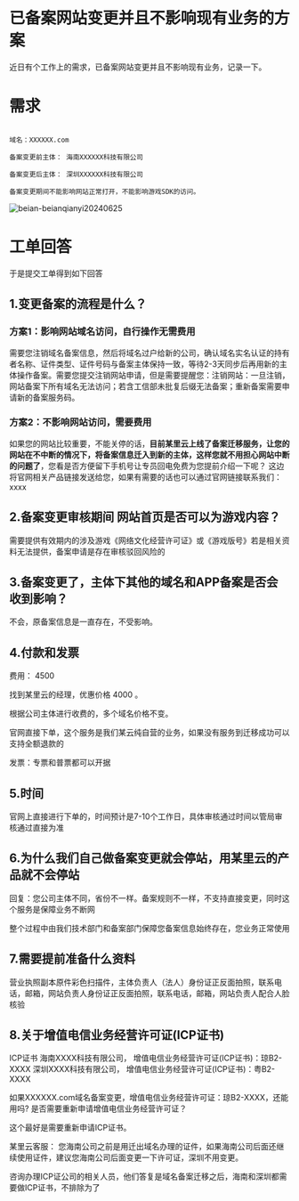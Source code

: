 # 已备案网站变更并且不影响现有业务的方案



近日有个工作上的需求，已备案网站变更并且不影响现有业务，记录一下。

# 需求

```

域名：XXXXXX.com

备案变更前主体： 海南XXXXXX科技有限公司  

备案变更后主体： 深圳XXXXXX科技有限公司

备案变更期间不能影响网站正常打开，不能影响游戏SDK的访问。
```

![beian-beianqianyi20240625](https://imgoss.xgss.net/picgo/beian-beianqianyi20240625.jpg?aliyun)

# 工单回答

于是提交工单得到如下回答

## 1.变更备案的流程是什么？

### 方案1：影响网站域名访问，自行操作无需费用

需要您注销域名备案信息，然后将域名过户给新的公司，确认域名实名认证的持有者名称、证件类型、证件号码与备案主体保持一致，等待2-3天同步后再用新的主体操作备案。需要您提交注销网站申请，但是需要提醒您：注销网站：一旦注销，网站备案下所有域名无法访问；若含工信部未批复后缀无法备案；重新备案需要申请新的备案服务码。



### 方案2：不影响网站访问，需要费用

如果您的网站比较重要，不能关停的话，**目前某里云上线了备案迁移服务，让您的网站在不中断的情况下，将备案信息迁入到新的主体，这样您就不用担心网站中断的问题了**，您看是否方便留下手机号让专员回电免费为您提前介绍一下呢？
这边将官网相关产品链接发送给您，如果有需要的话也可以通过官网链接联系我们：xxxx



## 2.备案变更审核期间 网站首页是否可以为游戏内容？

需要提供有效期内的涉及游戏《网络文化经营许可证》或《游戏版号》若是相关资料无法提供，备案申请是存在审核驳回风险的



## 3.备案变更了，主体下其他的域名和APP备案是否会收到影响？

不会，原备案信息是一直存在，不受影响。



## 4.付款和发票

费用： 4500 

找到某里云的经理，优惠价格 4000 。

根据公司主体进行收费的，多个域名价格不变。

官网直接下单，这个服务是我们某云纯自营的业务，如果没有服务到迁移成功可以支持全额退款的

发票：专票和普票都可以开据



## 5.时间

官网上直接进行下单的，时间预计是7-10个工作日，具体审核通过时间以管局审核通过直接为准



## 6.为什么我们自己做备案变更就会停站，用某里云的产品就不会停站

回复：您公司主体不同，省份不一样。备案规则不一样，不支持直接变更，同时这个服务是保障业务不断网

整个过程中由我们技术部门和备案部门保障您备案信息始终存在，您业务正常使用



## 7.需要提前准备什么资料

营业执照副本原件彩色扫描件，主体负责人（法人）身份证正反面拍照，联系电话，邮箱，网站负责人身份证正反面拍照，联系电话，邮箱，网站负责人配合人脸核验



## 8.关于增值电信业务经营许可证(ICP证书)

ICP证书
海南XXXX科技有限公司， 增值电信业务经营许可证(ICP证书)：琼B2-XXXX
深圳XXXX科技有限公司， 增值电信业务经营许可证(ICP证书)：粤B2-XXXX

如果XXXXXX.com域名备案变更，增值电信业务经营许可证：琼B2-XXXX，还能用吗? 是否需要重新申请增值电信业务经营许可证？

这个最好是需要重新申请ICP证书。

某里云客服： 您海南公司之前是用迁出域名办理的证件，如果海南公司后面还继续使用证件，建议您海南公司后面变更一下许可证，深圳不用变更。

咨询办理ICP证公司的相关人员，他们答复是域名备案迁移之后，海南和深圳都需要做ICP证书，不排除为了





